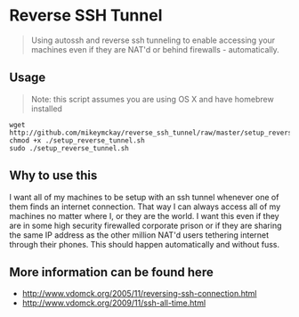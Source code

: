 # Reverse SSH Tunnel
> Using autossh and reverse ssh tunneling to enable accessing your machines even if they are NAT'd or behind firewalls - automatically.

## Usage
> Note: this script assumes you are using OS X and have homebrew installed

```$
wget http://github.com/mikeymckay/reverse_ssh_tunnel/raw/master/setup_reverse_tunnel.sh
chmod +x ./setup_reverse_tunnel.sh
sudo ./setup_reverse_tunnel.sh
```

## Why to use this
I want all of my machines to be setup with an ssh tunnel whenever one of them finds an internet connection. That way I can always access all of my machines no matter where I, or they are the world. I want this even if they are in some high security firewalled corporate prison or if they are sharing the same IP address as the other million NAT'd users tethering internet through their phones. This should happen automatically and without fuss.

## More information can be found here
- http://www.vdomck.org/2005/11/reversing-ssh-connection.html
- http://www.vdomck.org/2009/11/ssh-all-time.html
